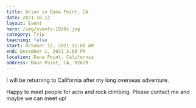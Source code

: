 ```yaml
---
title: Brian in Dana Point, CA
date: 2021-10-12
layout: Event
hero: /img/events-1920x.jpg
category: Trip
teaching: false
start: October 12, 2021 11:00 AM
end: December 1, 2021 5:00 PM
location: Dana Point, California
address: Dana Point, CA, 92629
---
```


I will be returning to California after my long overseas adventure. 

Happy to meet people for acro and rock climbing. Please contact me and maybe we can meet up!
